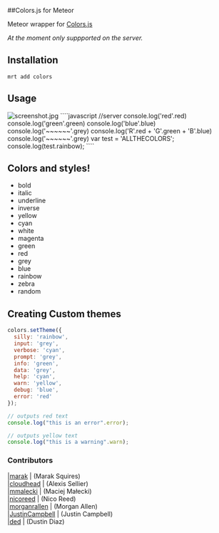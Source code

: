 ##Colors.js for Meteor

Meteor wrapper for [Colors.js](https://github.com/Marak/colors.js)  

_At the moment only suppported on the server._  


## Installation

    mrt add colors

## Usage
<img src="https://raw.githubusercontent.com/nooitaf/meteor-colors/master/screenshot.jpg" alt="screenshot.jpg">
````javascript
//server
console.log('red'.red)
console.log('green'.green)
console.log('blue'.blue)
console.log('~~~~~~'.grey)
console.log('R'.red + 'G'.green + 'B'.blue)
console.log('~~~~~~'.grey)
var test = 'ALLTHECOLORS';
console.log(test.rainbow);
````

## Colors and styles!

- bold
- italic
- underline
- inverse
- yellow
- cyan
- white
- magenta
- green
- red
- grey
- blue
- rainbow
- zebra
- random


## Creating Custom themes

```js
colors.setTheme({
  silly: 'rainbow',
  input: 'grey',
  verbose: 'cyan',
  prompt: 'grey',
  info: 'green',
  data: 'grey',
  help: 'cyan',
  warn: 'yellow',
  debug: 'blue',
  error: 'red'
});

// outputs red text
console.log("this is an error".error);

// outputs yellow text
console.log("this is a warning".warn);
```


### Contributors 

|[marak](https://github.com/marak) | (Marak Squires)  
|[cloudhead](https://github.com/cloudhead) | (Alexis Sellier)  
|[mmalecki](https://github.com/mmalecki) | (Maciej Małecki)  
|[nicoreed](https://github.com/nicoreed) | (Nico Reed)  
|[morganrallen](https://github.com/morganrallen) | (Morgan Allen)  
|[JustinCampbell](https://github.com/JustinCampbell) | (Justin Campbell)  
|[ded](https://github.com/ded) | (Dustin Diaz)  

